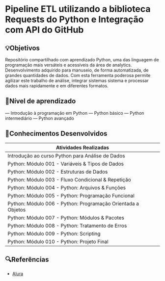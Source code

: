 # Pipeline ETL utilizando a biblioteca Requests do Python e Integração com API do GitHub

## 💡Objetivos
Repositório compartilhado com aprendizado Python, uma das linguagem de programação mais versáteis e acessíveis da área de analytics. Desenvolvimento adquirido para manuseio, de forma automatizada, de grandes quantidades de dados. Com esta ferramenta poderosa permite agilizar este trabalho de análise, integrar sistemas sistema e processar dados mais rapidamente e em diferentes formatos.

## 📄Nível de aprendizado
— Introdução à programação em Python
— Python básico
— Python intermediário
— Python avançado

## 📄Conhecimentos Desenvolvidos
|Atividades Realizadas |
|----------------------|
| Introdução ao curso Python para Análise de Dados |
| Python: Módulo 001 - Variáveis & Tipos de Dados |
| Python: Módulo 002 - Estruturas de Dados |
| Python: Módulo 003 - Fluxo Condicional & Repetição |
| Python: Módulo 004 - Python: Arquivos & Funções |
| Python: Módulo 005 - Python: Programação Funcional |
| Python: Módulo 006 - Python: Programação Orientada a Objetos |
| Python: Módulo 007 - Python: Módulos & Pacotes |
| Python: Módulo 008 - Python: Tratamento de Erros |
| Python: Módulo 009 - Python: Scripting |
| Python: Módulo 010 - Python: Projeto Final |


## 🔍Referências
- [Alura](https://www.alura.com.br/)

